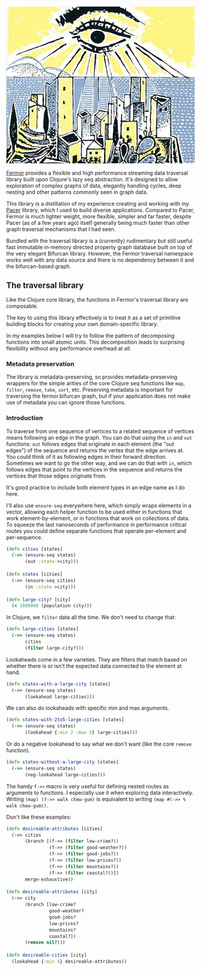 ![](doc/mani.jpg)

[Fermor](https://github.com/pangloss/fermor) provides a flexible and high
performance streaming data traversal library built upon Clojure's lazy seq
abstraction. It's designed to allow exploration of complex graphs of data,
elegantly handling cycles, deep nesting and other patterns commonly seen in
graph data.

This library is a distillation of my experience creating and working with my
[Pacer](https://github.com/pangloss/pacer) library, which I used to build
diverse applications. Compared to Pacer, Fermor is much lighter weight, more
flexible, simpler and far faster, despite Pacer (as of a few years ago) itself
generally being much faster than other graph traversal mechanisms that I had
seen.

Bundled with the traversal library is a (currently) rudimentary but still useful
fast immutable in-memory directed property graph database built on top of the
very elegant Bifurcan library. However, the Fermor traversal namespace works
well with any data source and there is no dependency between it and the
bifurcan-based graph.

## The traversal library

Like the Clojure core library, the functions in Fermor's traversal library are composable.

The key to using this library effectively is to treat it as a set of primitive building blocks
for creating your own domain-specific library.

In my examples below I will try to follow the pattern of decomposing functions
into small atomic units. This decomposition leads to surprising flexibility
without any performance overhead at all.

### Metadata preservation

The library is metadata-preserving, so provides metadata-preserving wrappers
for the simple arities of the core Clojure seq functions like `map`, `filter`,
`remove`, `take`, `sort`, etc. Preserving metadata is important for traversing the
fermor.bifurcan graph, but if your application does not make use of metadata you
can ignore those functions.

### Introduction

To traverse from one sequence of vertices to a related sequence of vertices
means following an edge in the graph. You can do that using the `in` and `out`
functions: `out` follows edges that originate in each element (the "out edges")
of the sequence and returns the vertex that the edge arrives at. You could think
of it as following edges in their forward direction. Sometimes we want to go the
other way, and we can do that with `in`, which follows edges that point to the
vertices in the sequence and returns the vertices that those edges originate
from.

It's good practice to include both element types in an edge name as I do here.

I'll also use `ensure-seq` everywhere here, which simply wraps elements in a
vector, allowing each helper function to be used either in functions that work
element-by-element, or in functions that work on collections of data. To squeeze
the last nanoseconds of performance in performance critical routes you could
define separate functions that operate per-element and per-sequence.

```clojure
(defn cities [states]
  (->> (ensure-seq states)
       (out :state->city)))

(defn states [cities]
  (->> (ensure-seq cities)
       (in :state->city)))

(defn large-city? [city]
  (< 1000000 (population city)))

```

In Clojure, we `filter` data all the time. We don't need to change that:

```clojure
(defn large-cities [states]
  (->> (ensure-seq states)
       cities
       (filter large-city?)))
```

Lookaheads come in a few varieties. They are filters that match based on whether
there is or isn't the expected data connected to the element at hand.


```clojure
(defn states-with-a-large-city [states]
  (->> (ensure-seq states)
       (lookahead large-cities)))
```

We can also do lookaheads with specific min and max arguments.

```clojure
(defn states-with-2to5-large-cities [states]
  (->> (ensure-seq states)
       (lookahead {:min 2 :max 5} large-cities)))
```

Or do a negative lookahead to say what we don't want (like the core `remove` function).

```clojure
(defn states-without-a-large-city [states]
  (->> (ensure-seq states)
       (neg-lookahead large-cities)))
```

The handy `f->>` macro is very useful for defining nested routes as arguments to
functions. I especially use it when exploring data interactively. Writing `(map)
(f->> walk chew-gum)` is equivalent to writing `(map #(->> % walk chew-gum))`.


Don't like these examples:

```clojure
(defn desireable-attributes [cities]
  (->> cities
       (branch [(f->> (filter low-crime?))
                (f->> (filter good-weather?))
                (f->> (filter good-jobs?))
                (f->> (filter low-prices?))
                (f->> (filter mountains?))
                (f->> (filter coastal?))])
       merge-exhaustive))

(defn desireable-attributes [city]
  (->> city
       (branch [low-crime?
                good-weather?
                good-jobs?
                low-prices?
                mountains?
                coastal?])
       (remove nil?)))

(defn desireable-cities [city]
  (lookahead {:min 4} desireable-attributes))
```

